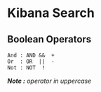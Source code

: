 # Kibana Search

## Boolean Operators 
  
``` 
And : AND &&  +  
Or  : OR  ||  -  
Not : NOT  !  
```
_**Note :** operator in uppercase_
